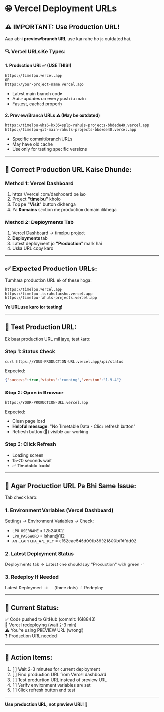 # 🌐 Vercel Deployment URLs

## ⚠️ IMPORTANT: Use Production URL!

Aap abhi **preview/branch URL** use kar rahe ho jo outdated hai.

### 🔍 Vercel URLs Ke Types:

#### 1. **Production URL** ✅ (USE THIS!)
```
https://timelpu.vercel.app
OR
https://your-project-name.vercel.app
```
- Latest main branch code
- Auto-updates on every push to main
- Fastest, cached properly

#### 2. **Preview/Branch URLs** ⚠️ (May be outdated)
```
https://timelpu-whs6-kx354splp-rahuls-projects-bbdede40.vercel.app
https://timelpu-git-main-rahuls-projects-bbdede40.vercel.app
```
- Specific commit/branch URLs
- May have old cache
- Use only for testing specific versions

---

## 🚀 Correct Production URL Kaise Dhunde:

### **Method 1: Vercel Dashboard**
1. https://vercel.com/dashboard pe jao
2. Project **"timelpu"** kholo
3. Top pe **"Visit"** button dikhenga
4. Ya **Domains** section me production domain dikhega

### **Method 2: Deployments Tab**
1. Vercel Dashboard → timelpu project
2. **Deployments** tab
3. Latest deployment jo **"Production"** mark hai
4. Uska URL copy karo

---

## ✅ Expected Production URLs:

Tumhara production URL ek of these hoga:

```
https://timelpu.vercel.app
https://timelpu-itsrahulanshu.vercel.app  
https://timelpu-rahuls-projects.vercel.app
```

**Ye URL use karo for testing!**

---

## 🧪 Test Production URL:

Ek baar production URL mil jaye, test karo:

### **Step 1: Status Check**
```bash
curl https://YOUR-PRODUCTION-URL.vercel.app/api/status
```

Expected:
```json
{"success":true,"status":"running","version":"1.9.4"}
```

### **Step 2: Open in Browser**
```
https://YOUR-PRODUCTION-URL.vercel.app
```

Expected:
- Clean page load
- **Helpful message**: "No Timetable Data - Click refresh button"
- Refresh button (🔄) visible aur working

### **Step 3: Click Refresh**
- Loading screen
- 15-20 seconds wait
- ✅ Timetable loads!

---

## 🔧 Agar Production URL Pe Bhi Same Issue:

Tab check karo:

### **1. Environment Variables (Vercel Dashboard)**
Settings → Environment Variables → Check:
- `LPU_USERNAME` = 12524002
- `LPU_PASSWORD` = Ishan@112
- `ANTICAPTCHA_API_KEY` = df52cae546d09fb39921800bff6fdd92

### **2. Latest Deployment Status**
Deployments tab → Latest one should say "Production" with green ✓

### **3. Redeploy If Needed**
Latest Deployment → ... (three dots) → Redeploy

---

## 📝 Current Status:

✅ Code pushed to GitHub (commit: 1618843)  
🔄 Vercel redeploying (wait 2-3 min)  
⚠️ You're using PREVIEW URL (wrong!)  
❓ Production URL needed

---

## 🎯 Action Items:

1. [ ] Wait 2-3 minutes for current deployment
2. [ ] Find production URL from Vercel dashboard
3. [ ] Test production URL instead of preview URL
4. [ ] Verify environment variables are set
5. [ ] Click refresh button and test

---

**Use production URL, not preview URL!** 🚀
